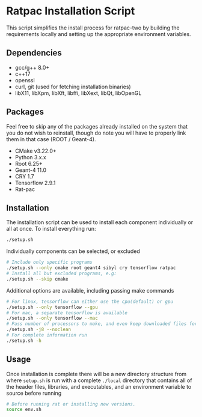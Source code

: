# Ratpac Installation Script
This script simplifies the install process for ratpac-two by building the
requirements locally and setting up the appropriate environment variables.

## Dependencies
- gcc/g++ 8.0+
- c++17
- openssl
- curl, git (used for fetching installation binaries)
- libX11, libXpm, libXft, libffi, libXext, libQt, libOpenGL

## Packages
Feel free to skip any of the packages already installed on the system that
you do not wish to reinstall, though do note you will have to properly link
them in that case (ROOT / Geant-4).

- CMake v3.22.0+
- Python 3.x.x
- Root 6.25+
- Geant-4 11.0
- CRY 1.7
- Tensorflow 2.9.1
- Rat-pac

## Installation
The installation script can be used to install each component individually or
all at once. To install everything run:
```bash
./setup.sh
```
Individually components can be selected, or excluded
```bash
# Include only specific programs
./setup.sh --only cmake root geant4 sibyl cry tensorflow ratpac
# Install all but excluded programs, e.g:
./setup.sh --skip cmake
```
Additional options are available, including passing make commands
```bash
# For linux, tensorflow can either use the cpu(default) or gpu
./setup.sh --only tensorflow --gpu
# For mac, a separate tensorflow is available
./setup.sh --only tensorflow --mac
# Pass number of processors to make, and even keep downloaded files for debugging
./setup.sh -j8 --noclean
# For complete information run
./setup.sh -h
```

## Usage 
Once installation is complete there will be a new directory structure from where
`setup.sh` is run with a complete `./local` directory that contains all
of the header files, libraries, and executables, and an environment variable to
source before running
```bash
# Before running rat or installing new versions.
source env.sh
```
